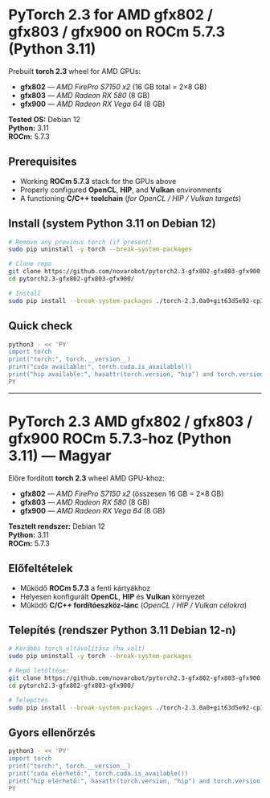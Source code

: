 # PyTorch 2.3 for AMD gfx802 / gfx803 / gfx900 on ROCm 5.7.3 (Python 3.11)

Prebuilt **torch 2.3** wheel for AMD GPUs:
- **gfx802** — *AMD FirePro S7150 x2* (16 GB total = 2×8 GB)
- **gfx803** — *AMD Radeon RX 580* (8 GB)
- **gfx900** — *AMD Radeon RX Vega 64* (8 GB)

**Tested OS:** Debian 12  
**Python:** 3.11  
**ROCm:** 5.7.3

## Prerequisites
- Working **ROCm 5.7.3** stack for the GPUs above  
- Properly configured **OpenCL**, **HIP**, and **Vulkan** environments  
- A functioning **C/C++ toolchain** (*for OpenCL / HIP / Vulkan targets*)

## Install (system Python 3.11 on Debian 12)

```bash
# Remove any previous torch (if present)
sudo pip uninstall -y torch --break-system-packages

# Clone repo 
git clone https://github.com/novarobot/pytorch2.3-gfx802-gfx803-gfx900
cd pytorch2.3-gfx802-gfx803-gfx900/

# Install
sudo pip install --break-system-packages ./torch-2.3.0a0+git63d5e92-cp311-cp311-linux_x86_64.whl
```

## Quick check
```bash
python3 - << 'PY'
import torch
print("torch:", torch.__version__)
print("cuda available:", torch.cuda.is_available())
print("hip available:", hasattr(torch.version, "hip") and torch.version.hip is not None)
PY
```

---

# PyTorch 2.3 AMD gfx802 / gfx803 / gfx900 ROCm 5.7.3-hoz (Python 3.11) — Magyar

Előre fordított **torch 2.3** wheel AMD GPU-khoz:
- **gfx802** — *AMD FirePro S7150 x2* (összesen 16 GB = 2×8 GB)
- **gfx803** — *AMD Radeon RX 580* (8 GB)
- **gfx900** — *AMD Radeon RX Vega 64* (8 GB)

**Tesztelt rendszer:** Debian 12  
**Python:** 3.11  
**ROCm:** 5.7.3

## Előfeltételek
- Működő **ROCm 5.7.3** a fenti kártyákhoz  
- Helyesen konfigurált **OpenCL**, **HIP** és **Vulkan** környezet  
- Működő **C/C++ fordítóeszköz-lánc** (*OpenCL / HIP / Vulkan célokra*)

## Telepítés (rendszer Python 3.11 Debian 12-n)

```bash
# Korábbi torch eltávolítása (ha volt)
sudo pip uninstall -y torch --break-system-packages

# Repó letöltése:
git clone https://github.com/novarobot/pytorch2.3-gfx802-gfx803-gfx900
cd pytorch2.3-gfx802-gfx803-gfx900/

# Telepítés
sudo pip install --break-system-packages ./torch-2.3.0a0+git63d5e92-cp311-cp311-linux_x86_64.whl
```

## Gyors ellenőrzés
```bash
python3 - << 'PY'
import torch
print("torch:", torch.__version__)
print("cuda elérhető:", torch.cuda.is_available())
print("hip elérhető:", hasattr(torch.version, "hip") and torch.version.hip is not None)
PY
```
